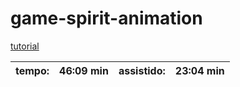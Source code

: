 # game-spirit-animation



[tutorial](https://www.youtube.com/watch?v=CY0HE277IBM&list=PLYElE_rzEw_uryBrrzu2E626MY4zoXvx2)


|tempo: | 46:09 min| assistido: | 23:04 min |
|-------|----------|------------|-----------|